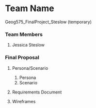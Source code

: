 # Team Name
Geog575_FinalProject_Steslow (temporary)

### Team Members
1. Jessica Steslow

### Final Proposal
1. Persona/Scenario
    1. Persona
    2. Scenario
2. Requirements Document

3. Wireframes






